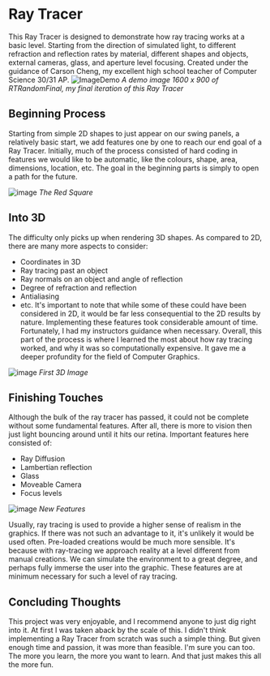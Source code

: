 # Ray Tracer

This Ray Tracer is designed to demonstrate how ray tracing works at a basic level. 
Starting from the direction of simulated light, to different refraction and reflection rates by material, different shapes and objects, external cameras, glass, and aperture level focusing. 
Created under the guidance of Carson Cheng, my excellent high school teacher of Computer Science 30/31 AP.
![ImageDemo](https://github.com/user-attachments/assets/a0161376-1300-4d75-82bc-86ba6bd9dc48)
*A demo image 1600 x 900 of RTRandomFinal, my final iteration of this Ray Tracer*

## Beginning Process
Starting from simple 2D shapes to just appear on our swing panels, a relatively basic start, we add features one by one to reach our end goal of a Ray Tracer. Initially, much of the process consisted of hard coding in features we would like to be automatic, like the colours, shape, area, dimensions, location, etc. The goal in the beginning parts is simply to open a path for the future.

![image](https://github.com/user-attachments/assets/ddca3181-49d8-45e4-9ee1-f18fb6f63c76)
*The Red Square*

## Into 3D

The difficulty only picks up when rendering 3D shapes. As compared to 2D, there are many more aspects to consider:
- Coordinates in 3D
- Ray tracing past an object
- Ray normals on an object and angle of reflection
- Degree of refraction and reflection
- Antialiasing
- etc.
It's important to note that while some of these could have been considered in 2D, it would be far less consequential to the 2D results by nature.
Implementing these features took considerable amount of time. Fortunately, I had my instructors guidance when necessary. Overall, this part of the process is where I learned the most about how ray tracing worked, and why it was so computationally expensive. It gave me a deeper profundity for the field of Computer Graphics.

![image](https://github.com/user-attachments/assets/3e3f712e-f7d5-4d85-8cf6-43c2a7763fbd)
*First 3D Image*

## Finishing Touches

Although the bulk of the ray tracer has passed, it could not be complete without some fundamental features. After all, there is more to vision then just light bouncing around until it hits our retina. Important features here consisted of:
- Ray Diffusion
- Lambertian reflection
- Glass
- Moveable Camera
- Focus levels

![image](https://github.com/user-attachments/assets/29365609-c2c2-4dd9-810d-22eb45500709)
*New Features*

Usually, ray tracing is used to provide a higher sense of realism in the graphics. If there was not such an advantage to it, it's unlikely it would be used often. Pre-loaded creations would be much more sensible. It's because with ray-tracing we approach reality at a level different from manual creations. We can simulate the environment to a great degree, and perhaps fully immerse the user into the graphic. These features are at minimum necessary for such a level of ray tracing.


## Concluding Thoughts

This project was very enjoyable, and I recommend anyone to just dig right into it. At first I was taken aback by the scale of this. I didn't think implementing a Ray Tracer from scratch was such a simple thing. But given enough time and passion, it was more than feasible. I'm sure you can too. The more you learn, the more you want to learn. And that just makes this all the more fun.
